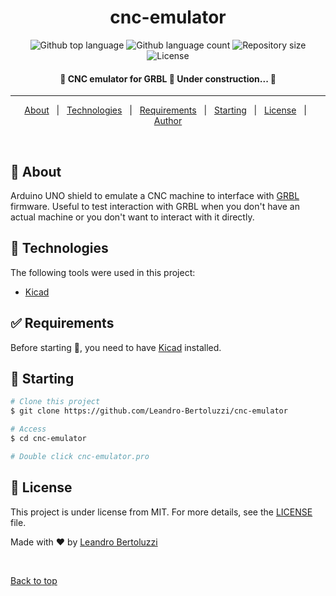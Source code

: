 <h1 align="center">cnc-emulator</h1>

<p align="center">
  <img alt="Github top language" src="https://img.shields.io/github/languages/top/Leandro-Bertoluzzi/cnc-emulator?color=56BEB8">

  <img alt="Github language count" src="https://img.shields.io/github/languages/count/Leandro-Bertoluzzi/cnc-emulator?color=56BEB8">

  <img alt="Repository size" src="https://img.shields.io/github/repo-size/Leandro-Bertoluzzi/cnc-emulator?color=56BEB8">

  <img alt="License" src="https://img.shields.io/github/license/Leandro-Bertoluzzi/cnc-emulator?color=56BEB8">
</p>

<!-- Status -->

<h4 align="center">
	🚧  CNC emulator for GRBL 🚀 Under construction...  🚧
</h4>

<hr>

<p align="center">
  <a href="#dart-about">About</a> &#xa0; | &#xa0;
  <a href="#rocket-technologies">Technologies</a> &#xa0; | &#xa0;
  <a href="#white_check_mark-requirements">Requirements</a> &#xa0; | &#xa0;
  <a href="#checkered_flag-starting">Starting</a> &#xa0; | &#xa0;
  <a href="#memo-license">License</a> &#xa0; | &#xa0;
  <a href="https://github.com/Leandro-Bertoluzzi" target="_blank">Author</a>
</p>

<br>

## :dart: About ##

Arduino UNO shield to emulate a CNC machine to interface with [GRBL](https://github.com/gnea/grbl) firmware. Useful to test interaction with GRBL when you don't have an actual machine or you don't want to interact with it directly.

## :rocket: Technologies ##

The following tools were used in this project:

- [Kicad](https://www.kicad.org/)

## :white_check_mark: Requirements ##

Before starting :checkered_flag:, you need to have [Kicad](https://www.kicad.org/) installed.

## :checkered_flag: Starting ##

```bash
# Clone this project
$ git clone https://github.com/Leandro-Bertoluzzi/cnc-emulator

# Access
$ cd cnc-emulator

# Double click cnc-emulator.pro
```

## :memo: License ##

This project is under license from MIT. For more details, see the [LICENSE](LICENSE.md) file.


Made with :heart: by <a href="https://github.com/Leandro-Bertoluzzi" target="_blank">Leandro Bertoluzzi</a>

&#xa0;

<a href="#top">Back to top</a>
